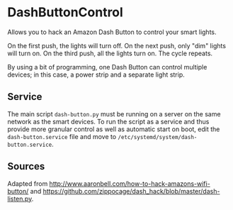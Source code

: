 # DashButtonControl

Allows you to hack an Amazon Dash Button to control your smart lights.

On the first push, the lights will turn off. On the next push, only "dim" lights will turn on. On the third push, all the lights turn on. The cycle repeats.

By using a bit of programming, one Dash Button can control multiple devices; in this case, a power strip and a separate light strip.

## Service

The main script `dash-button.py` must be running on a server on the same network as the smart devices. To run the script as a service and thus provide more granular control as well as automatic start on boot, edit the `dash-button.service` file and move to `/etc/systemd/system/dash-button.service`.

## Sources

Adapted from http://www.aaronbell.com/how-to-hack-amazons-wifi-button/ and https://github.com/zippocage/dash_hack/blob/master/dash-listen.py.

